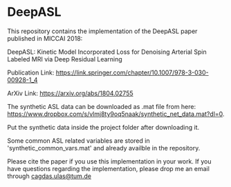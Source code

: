 # DeepASL
This repository contains the implementation of the DeepASL paper published in MICCAI 2018:

DeepASL: Kinetic Model Incorporated Loss for Denoising Arterial Spin Labeled MRI via Deep Residual Learning


Publication Link: https://link.springer.com/chapter/10.1007/978-3-030-00928-1_4

ArXiv Link: https://arxiv.org/abs/1804.02755

The synthetic ASL data can be downloaded as .mat file from here: https://www.dropbox.com/s/vlmj8ty9oq5naak/synthetic_net_data.mat?dl=0. 

Put the synthetic data inside the project folder after downloading it.

Some common ASL related variables are stored in 'synthetic_common_vars.mat' and already availble in the repository.


Please cite the paper if you use this implementation in your work. If you have questions regarding the implementation, please drop me an email through cagdas.ulas@tum.de

